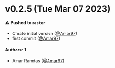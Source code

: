 # v0.2.5 (Tue Mar 07 2023)

#### ⚠️ Pushed to `master`

- Create initial version ([@Amar97](https://github.com/Amar97))
- first commit ([@Amar97](https://github.com/Amar97))

#### Authors: 1

- Amar Ramdas ([@Amar97](https://github.com/Amar97))
